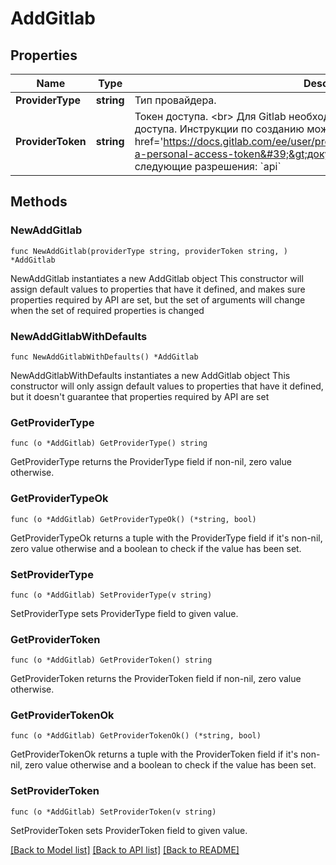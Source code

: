 # AddGitlab

## Properties

Name | Type | Description | Notes
------------ | ------------- | ------------- | -------------
**ProviderType** | **string** | Тип провайдера. | 
**ProviderToken** | **string** | Токен доступа. &lt;br&gt; Для Gitlab необходимо использовать персональный токен доступа. Инструкции по созданию можно найти в &lt;a target&#x3D;&#39;_blank&#39; href&#x3D;&#39;https://docs.gitlab.com/ee/user/profile/personal_access_tokens.html#create-a-personal-access-token&#39;&gt;документации GitLab&lt;/a&gt;. &lt;br&gt; Установите следующие разрешения: &#x60;api&#x60; | 

## Methods

### NewAddGitlab

`func NewAddGitlab(providerType string, providerToken string, ) *AddGitlab`

NewAddGitlab instantiates a new AddGitlab object
This constructor will assign default values to properties that have it defined,
and makes sure properties required by API are set, but the set of arguments
will change when the set of required properties is changed

### NewAddGitlabWithDefaults

`func NewAddGitlabWithDefaults() *AddGitlab`

NewAddGitlabWithDefaults instantiates a new AddGitlab object
This constructor will only assign default values to properties that have it defined,
but it doesn't guarantee that properties required by API are set

### GetProviderType

`func (o *AddGitlab) GetProviderType() string`

GetProviderType returns the ProviderType field if non-nil, zero value otherwise.

### GetProviderTypeOk

`func (o *AddGitlab) GetProviderTypeOk() (*string, bool)`

GetProviderTypeOk returns a tuple with the ProviderType field if it's non-nil, zero value otherwise
and a boolean to check if the value has been set.

### SetProviderType

`func (o *AddGitlab) SetProviderType(v string)`

SetProviderType sets ProviderType field to given value.


### GetProviderToken

`func (o *AddGitlab) GetProviderToken() string`

GetProviderToken returns the ProviderToken field if non-nil, zero value otherwise.

### GetProviderTokenOk

`func (o *AddGitlab) GetProviderTokenOk() (*string, bool)`

GetProviderTokenOk returns a tuple with the ProviderToken field if it's non-nil, zero value otherwise
and a boolean to check if the value has been set.

### SetProviderToken

`func (o *AddGitlab) SetProviderToken(v string)`

SetProviderToken sets ProviderToken field to given value.



[[Back to Model list]](../README.md#documentation-for-models) [[Back to API list]](../README.md#documentation-for-api-endpoints) [[Back to README]](../README.md)


